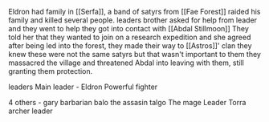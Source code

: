 
Eldron had family in [[Serfa]], a band of satyrs from [[Fae Forest]] raided his family and killed several people. leaders brother asked for help from leader and they went to help
they got into contact with [[Abdal Stillmoon]]
They told her that they wanted to join on a research expedition and she agreed
after being led into the forest, they made their way to [[Astros]]' clan
they knew these were not the same satyrs but that wasn't important to them
they massacred the village and threatened Abdal into leaving with them, still granting them protection.


leaders
Main leader - 
Eldron
	Powerful fighter

4 others -
gary
    barbarian 
balo
	the assasin
talgo
    The mage Leader
Torra
	archer leader



